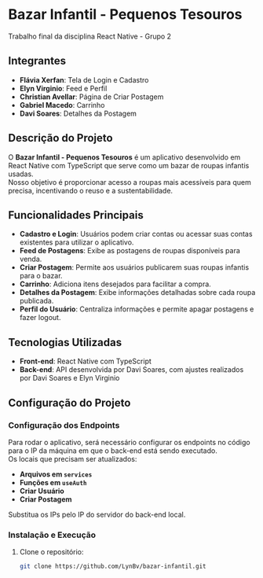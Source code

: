 # Bazar Infantil - Pequenos Tesouros  
Trabalho final da disciplina React Native - Grupo 2  

## Integrantes  
- **Flávia Xerfan**: Tela de Login e Cadastro  
- **Elyn Virginio**: Feed e Perfil  
- **Christian Avellar**: Página de Criar Postagem  
- **Gabriel Macedo**: Carrinho  
- **Davi Soares**: Detalhes da Postagem  

## Descrição do Projeto  
O **Bazar Infantil - Pequenos Tesouros** é um aplicativo desenvolvido em React Native com TypeScript que serve como um bazar de roupas infantis usadas.  
Nosso objetivo é proporcionar acesso a roupas mais acessíveis para quem precisa, incentivando o reuso e a sustentabilidade.  

## Funcionalidades Principais  
- **Cadastro e Login**: Usuários podem criar contas ou acessar suas contas existentes para utilizar o aplicativo.  
- **Feed de Postagens**: Exibe as postagens de roupas disponíveis para venda.  
- **Criar Postagem**: Permite aos usuários publicarem suas roupas infantis para o bazar.  
- **Carrinho**: Adiciona itens desejados para facilitar a compra.  
- **Detalhes da Postagem**: Exibe informações detalhadas sobre cada roupa publicada.  
- **Perfil do Usuário**: Centraliza informações e permite apagar postagens e fazer logout.  

## Tecnologias Utilizadas  
- **Front-end**: React Native com TypeScript  
- **Back-end**: API desenvolvida por Davi Soares, com ajustes realizados por Davi Soares e Elyn Virginio  

## Configuração do Projeto  

### Configuração dos Endpoints  
Para rodar o aplicativo, será necessário configurar os endpoints no código para o IP da máquina em que o back-end está sendo executado.  
Os locais que precisam ser atualizados:  
- **Arquivos em `services`**  
- **Funções em `useAuth`**  
- **Criar Usuário**  
- **Criar Postagem**  

Substitua os IPs pelo IP do servidor do back-end local.  

### Instalação e Execução  
1. Clone o repositório:  
   ```bash  
   git clone https://github.com/LynBv/bazar-infantil.git  
